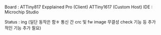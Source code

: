 Board : ATTiny817 Expplained Pro (Client)
        ATTiny1617 (Custom Host)
IDE   : Microchip Studio

Status : ing (일단 동작은 함ㅎ 통신 간 crc 및 fw image 무결성 check 기능 등 추가적인 기능 추가 필요)
